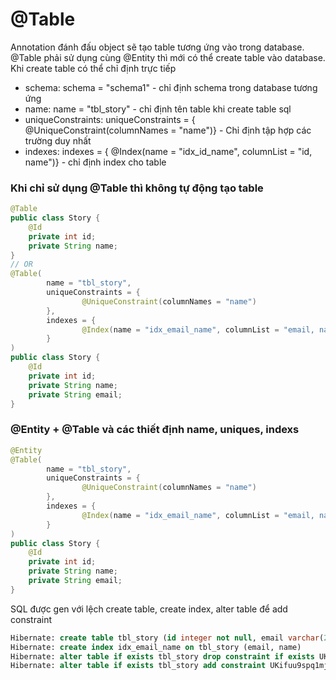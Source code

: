 # @Table
Annotation đánh đấu object sẽ tạo table tương ứng vào trong database.
@Table phải sử dụng cùng @Entity thì mới có thể create table vào database. Khi create table có thể chỉ định trực tiếp
* schema: schema = "schema1" -  chỉ định schema trong database tương ứng
* name: name = "tbl_story" - chỉ định tên table khi create table sql
* uniqueConstraints: uniqueConstraints = { @UniqueConstraint(columnNames = "name")} - Chỉ định tập hợp các trường duy nhất
* indexes: indexes = { @Index(name = "idx_id_name", columnList = "id, name")} - chỉ định index cho table


### Khi chỉ sử dụng @Table thì không tự động tạo table
```java
@Table
public class Story {
    @Id
    private int id;
    private String name;
}
// OR
@Table(
        name = "tbl_story",
        uniqueConstraints = {
                @UniqueConstraint(columnNames = "name")
        },
        indexes = {
                @Index(name = "idx_email_name", columnList = "email, name")
        }
)
public class Story {
    @Id
    private int id;
    private String name;
    private String email;
}
```

### @Entity + @Table và các thiết định name, uniques, indexs
```java
@Entity
@Table(
        name = "tbl_story",
        uniqueConstraints = {
                @UniqueConstraint(columnNames = "name")
        },
        indexes = {
                @Index(name = "idx_email_name", columnList = "email, name")
        }
)
public class Story {
    @Id
    private int id;
    private String name;
    private String email;
}
```

SQL được gen với lệch create table, create index, alter table để add constraint
```sql
Hibernate: create table tbl_story (id integer not null, email varchar(255), name varchar(255), primary key (id))
Hibernate: create index idx_email_name on tbl_story (email, name)
Hibernate: alter table if exists tbl_story drop constraint if exists UKifuu9spq1mj80a7y7a0c5ran7
Hibernate: alter table if exists tbl_story add constraint UKifuu9spq1mj80a7y7a0c5ran7 unique (name)
```
